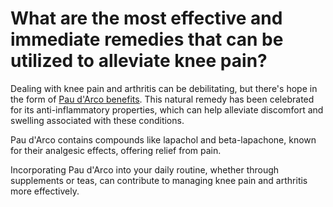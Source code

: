# What are the most effective and immediate remedies that can be utilized to alleviate knee pain?

Dealing with knee pain and arthritis can be debilitating, but there's hope in the form of [Pau d'Arco benefits](https://www.drberg.com/blog/the-benefits-of-pau-d-arco). This natural remedy has been celebrated for its anti-inflammatory properties, which can help alleviate discomfort and swelling associated with these conditions.

Pau d'Arco contains compounds like lapachol and beta-lapachone, known for their analgesic effects, offering relief from pain.

Incorporating Pau d'Arco into your daily routine, whether through supplements or teas, can contribute to managing knee pain and arthritis more effectively.